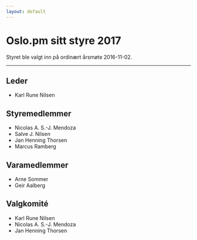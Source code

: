 ```yaml
---
layout: default
---
```


# Oslo.pm sitt styre 2017

Styret ble valgt inn p&aring; ordin&aelig;rt &aring;rsm&oslash;te 2016-11-02.

---

## Leder

* Karl Rune Nilsen

## Styremedlemmer

* Nicolas A. S.-J. Mendoza
* Salve J. Nilsen
* Jan Henning Thorsen
* Marcus Ramberg

## Varamedlemmer

* Arne Sommer
* Geir Aalberg

## Valgkomit&eacute;

* Karl Rune Nilsen
* Nicolas A. S.-J. Mendoza
* Jan Henning Thorsen
